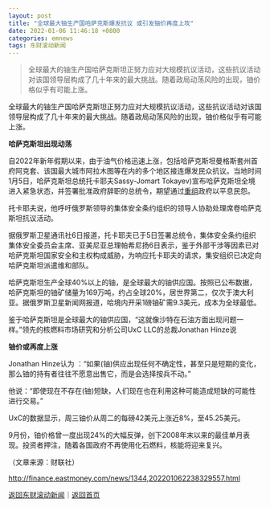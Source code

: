 ```yaml
---
layout: post
title: "全球最大铀生产国哈萨克斯爆发抗议 或引发铀价再度上攻"
date: 2022-01-06 11:46:18 +0800
categories: emnews
tags: 东财滚动新闻
---
```

> 全球最大的铀生产国哈萨克斯坦正努力应对大规模抗议活动，这些抗议活动对该国领导层构成了几十年来的最大挑战。随着政局动荡风险的出现，铀价格似乎有可能上涨。

<p>全球最大的铀生产国哈萨克斯坦正努力应对大规模抗议活动，这些抗议活动对该国领导层构成了几十年来的最大挑战。随着政局动荡风险的出现，铀价格似乎有可能上涨。</p><p><strong>哈萨克斯坦出现动荡</strong></p><p>自2022年新年假期以来，由于油气价格迅速上涨，包括哈萨克斯坦曼格斯套州首府阿克套、该国最大城市阿拉木图等在内的多个地区接连爆发民众抗议。当地时间1月5日，哈萨克斯坦总统托卡耶夫Sassy-Jomart Tokayev)宣布哈萨克斯坦全境进入紧急状态，并签署批准政府辞职的总统令，期望通过<span id="Info.3271"><a href="http://data.eastmoney.com/bgcz/" class="infokey">重组</a></span>政府以平息民怨。</p><p>托卡耶夫说，他呼吁俄罗斯领导的集体安全条约组织的领导人协助处理席卷哈萨克斯坦抗议活动。</p><p>据俄罗斯卫星通讯社6日报道，托卡耶夫已于5日签署总统令，集体安全条约组织集体安全委员会主席、亚美尼亚总理帕希尼扬6日表示，鉴于外部干涉等因素已对哈萨克斯坦国家安全和主权构成威胁，为响应托卡耶夫的请求，集安组织已决定向哈萨克斯坦派遣维和部队。</p><p>哈萨克斯坦生产全球40%以上的铀，是全球最大的铀供应国。按照已公布数据，哈萨克斯坦的铀矿储量为169万吨，约占全球20%，居世界第二，仅次于澳大利亚。据俄罗斯卫星新闻网报道，哈境内开采1磅铀矿需9.3美元，成本为全球最低。</p><p>鉴于哈萨克斯坦是全球最大的铀供应国，“这就像沙特在石油方面出现问题一样。”领先的核燃料市场研究和分析公司UxC LLC的总裁Jonathan Hinze说</p><p><strong>铀价或再度上涨</strong></p><p>Jonathan Hinze认为 ：“如果(铀)供应出现任何不确定性，甚至只是短期的变化，那么铀的持有者往往不愿意出售它，而是会选择按兵不动。”</p><p>他说：“即使现在不存在(铀)短缺，人们现在也在利用这种可能造成短缺的可能性进行交易。”</p><p>UxC的数据显示，周三铀价从周二的每磅42美元上涨近8%，至45.25美元。</p><p>9月份，铀价格曾一度出现24%的大幅反弹，创下2008年末以来的最佳单月表现。投资者押注，随着各国政府不再使用化石燃料，核能将迎来复兴。</p><p class="em_media">（文章来源：财联社）</p>

<http://finance.eastmoney.com/news/1344,202201062238329557.html>

[返回东财滚动新闻](//finews.withounder.com/emnews/)｜[返回首页](//finews.withounder.com/)